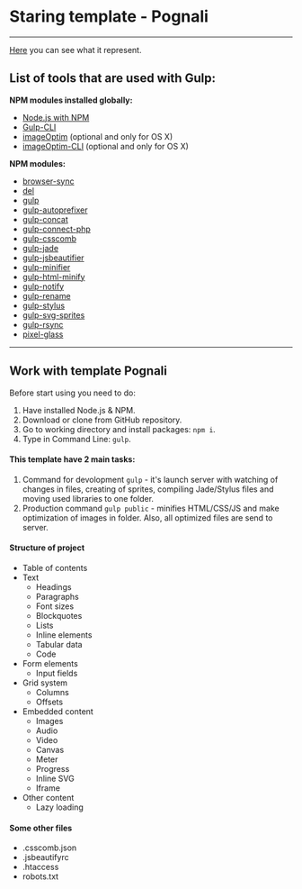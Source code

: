 # Staring template - Pognali

---

[Here](https://b-lvlax.github.io/Pognali/) you can see what it represent.

## List of tools that are used with Gulp:
__NPM modules installed globally:__
- [Node.js with NPM](https://nodejs.org/en/)
- [Gulp-CLI](https://github.com/gulpjs/gulp-cli)
- [imageOptim](https://imageoptim.com/) (optional and only for OS X)
- [imageOptim-CLI](https://github.com/JamieMason/ImageOptim-CLI) (optional and only for OS X)

__NPM modules:__
- [browser-sync](https://www.browsersync.io/)
- [del](https://www.npmjs.com/package/del)
- [gulp](https://github.com/gulpjs/gulp)
- [gulp-autoprefixer](https://github.com/sindresorhus/gulp-autoprefixer)
- [gulp-concat](https://github.com/gulp-community/gulp-concat)
- [gulp-connect-php](https://github.com/micahblu/gulp-connect-php)
- [gulp-csscomb](https://github.com/koistya/gulp-csscomb)
- [gulp-jade](https://github.com/gulp-community/gulp-pug)
- [gulp-jsbeautifier](https://github.com/tarunc/gulp-jsbeautifier)
- [gulp-minifier](https://github.com/webyom/gulp-minifier)
- [gulp-html-minify](https://github.com/whxaxes/gulp-html-minify)
- [gulp-notify](https://github.com/mikaelbr/gulp-notify)
- [gulp-rename](https://github.com/hparra/gulp-rename)
- [gulp-stylus](https://github.com/stevelacy/gulp-stylus)
- [gulp-svg-sprites](https://github.com/shakyshane/gulp-svg-sprites)
- [gulp-rsync](https://github.com/jerrysu/gulp-rsync/)
- [pixel-glass](https://github.com/yoksel/pixel-glass-js/)

---

## Work with template Pognali

Before start using you need to do:

1. Have installed Node.js & NPM.
2. Download or clone from GitHub repository.
3. Go to working directory and install packages: `npm i`.
4. Type in Command Line: `gulp`.

#### This template have 2 main tasks:
1. Command for devolopment `gulp` - it's launch server with watching of changes in files, creating of sprites, compiling Jade/Stylus files and moving used libraries to one folder.
2. Production command `gulp public` - minifies HTML/CSS/JS and make optimization of images in folder. Also, all optimized files are send to server.

#### Structure of project
* Table of contents
* Text
  * Headings
  * Paragraphs
  * Font sizes
  * Blockquotes
  * Lists
  * Inline elements
  * Tabular data
  * Code
* Form elements
  * Input fields
* Grid system
  * Columns
  * Offsets
* Embedded content
  * Images
  * Audio
  * Video
  * Canvas
  * Meter
  * Progress
  * Inline SVG
  * Iframe
* Other content
  * Lazy loading

#### Some other files
- .csscomb.json
- .jsbeautifyrc
- .htaccess
- robots.txt

